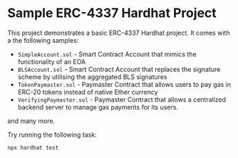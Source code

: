 # Sample ERC-4337 Hardhat Project

This project demonstrates a basic ERC-4337 Hardhat project.
It comes with a the following samples:

* `SimpleAccount.sol` - Smart Contract Account that mimics the functionality of an EOA
* `BLSAccount.sol` - Smart Contract Account that replaces the signature scheme by utilising the aggregated BLS signatures
* `TokenPaymaster.sol` - Paymaster Contract that allows users to pay gas in ERC-20 tokens instead of native Ether currency
* `VerifyingPaymaster.sol` - Paymaster Contract that allows a centralized backend server to manage gas payments for its users.

and many more.

Try running the following task:

```shell
npx hardhat test
```
